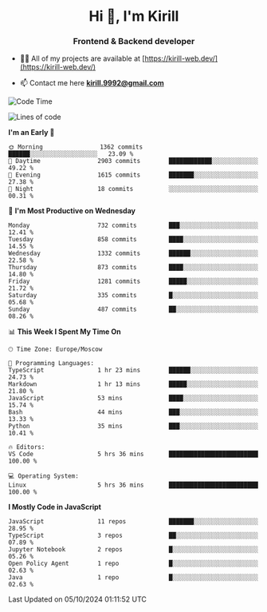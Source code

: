 <h1 align="center">Hi 👋, I'm Kirill</h1>
<h3 align="center">Frontend & Backend developer</h3>

- 👨‍💻 All of my projects are available at [https://kirill-web.dev/](https://kirill-web.dev/)

- 📫 Contact me here **kirill.9992@gmail.com**











<!--START_SECTION:waka-->
![Code Time](http://img.shields.io/badge/Code%20Time-1%2C987%20hrs%2042%20mins-blue)

![Lines of code](https://img.shields.io/badge/From%20Hello%20World%20I%27ve%20Written-4.6%20million%20lines%20of%20code-blue)

**I'm an Early 🐤** 

```text
🌞 Morning                1362 commits        ██████░░░░░░░░░░░░░░░░░░░   23.09 % 
🌆 Daytime                2903 commits        ████████████░░░░░░░░░░░░░   49.22 % 
🌃 Evening                1615 commits        ███████░░░░░░░░░░░░░░░░░░   27.38 % 
🌙 Night                  18 commits          ░░░░░░░░░░░░░░░░░░░░░░░░░   00.31 % 
```
📅 **I'm Most Productive on Wednesday** 

```text
Monday                   732 commits         ███░░░░░░░░░░░░░░░░░░░░░░   12.41 % 
Tuesday                  858 commits         ████░░░░░░░░░░░░░░░░░░░░░   14.55 % 
Wednesday                1332 commits        ██████░░░░░░░░░░░░░░░░░░░   22.58 % 
Thursday                 873 commits         ████░░░░░░░░░░░░░░░░░░░░░   14.80 % 
Friday                   1281 commits        █████░░░░░░░░░░░░░░░░░░░░   21.72 % 
Saturday                 335 commits         █░░░░░░░░░░░░░░░░░░░░░░░░   05.68 % 
Sunday                   487 commits         ██░░░░░░░░░░░░░░░░░░░░░░░   08.26 % 
```


📊 **This Week I Spent My Time On** 

```text
🕑︎ Time Zone: Europe/Moscow

💬 Programming Languages: 
TypeScript               1 hr 23 mins        ██████░░░░░░░░░░░░░░░░░░░   24.73 % 
Markdown                 1 hr 13 mins        █████░░░░░░░░░░░░░░░░░░░░   21.80 % 
JavaScript               53 mins             ████░░░░░░░░░░░░░░░░░░░░░   15.74 % 
Bash                     44 mins             ███░░░░░░░░░░░░░░░░░░░░░░   13.33 % 
Python                   35 mins             ███░░░░░░░░░░░░░░░░░░░░░░   10.41 % 

🔥 Editors: 
VS Code                  5 hrs 36 mins       █████████████████████████   100.00 % 

💻 Operating System: 
Linux                    5 hrs 36 mins       █████████████████████████   100.00 % 
```

**I Mostly Code in JavaScript** 

```text
JavaScript               11 repos            ███████░░░░░░░░░░░░░░░░░░   28.95 % 
TypeScript               3 repos             ██░░░░░░░░░░░░░░░░░░░░░░░   07.89 % 
Jupyter Notebook         2 repos             █░░░░░░░░░░░░░░░░░░░░░░░░   05.26 % 
Open Policy Agent        1 repo              █░░░░░░░░░░░░░░░░░░░░░░░░   02.63 % 
Java                     1 repo              █░░░░░░░░░░░░░░░░░░░░░░░░   02.63 % 
```




 Last Updated on 05/10/2024 01:11:52 UTC
<!--END_SECTION:waka-->
